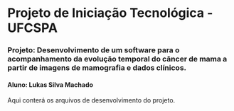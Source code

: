 # Projeto de Iniciação Tecnológica - UFCSPA

### Projeto: Desenvolvimento de um software para o acompanhamento da evolução temporal do câncer de mama a partir de imagens de mamografia e dados clínicos.
#### Aluno: Lukas Silva Machado
Aqui conterá os arquivos de desenvolvimento do projeto.

